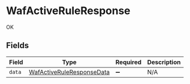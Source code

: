 # WafActiveRuleResponse

OK


## Fields

| Field                                                                         | Type                                                                          | Required                                                                      | Description                                                                   |
| ----------------------------------------------------------------------------- | ----------------------------------------------------------------------------- | ----------------------------------------------------------------------------- | ----------------------------------------------------------------------------- |
| `data`                                                                        | [WafActiveRuleResponseData](../../models/shared/wafactiveruleresponsedata.md) | :heavy_minus_sign:                                                            | N/A                                                                           |
